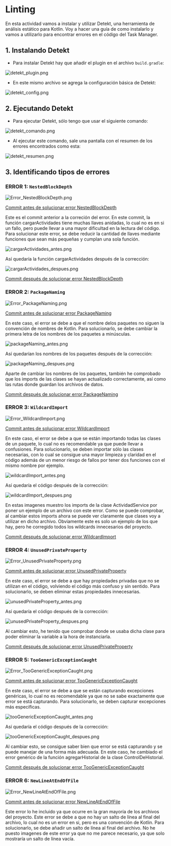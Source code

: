 
# Linting

En esta actividad vamos a instalar y utilizar Detekt, una herramienta de análisis estático para Kotlin.
Voy a hacer una guía de como instalarlo y vamos a utilizarlo para encontrar errores en el código del Task Manager.

## 1. **Instalando Detekt**

- Para instalar Detekt hay que añadir el plugin en el archivo `build.gradle`:

![detekt_plugin.png](IMAGENES/LINTING/detekt_plugin.png)

- En este mismo archivo se agrega la configuración básica de Detekt:

![detekt_config.png](IMAGENES/LINTING/detekt_config.png)

## 2. **Ejecutando Detekt**

- Para ejecutar Detekt, sólo tengo que usar el siguiente comando:

![detekt_comando.png](IMAGENES/LINTING/detekt_comando.png)

- Al ejecutar este comando, sale una pantalla con el resumen de los errores encontrados como esta:

![detekt_resumen.png](IMAGENES/LINTING/detekt_resumen.png)

## 3. **Identificando tipos de errores**

### ERROR 1: `NestedBlockDepth`

![Error_NestedBlockDepth.png](IMAGENES/LINTING/Error_NestedBlockDepth.png)

[Commit antes de solucionar error NestedBlockDepth](https://github.com/PabloOstenero/TaskManager-POSTREY-2/commit/bd584b406c2528f70abc6187e7b127f90cd3a861)

Este es el commit anterior a la correción del error. En este commit, la función cargarActividades tiene muchas llaves anidadas, lo cual no es en si un fallo, pero puede llevar a una mayor dificultad en la lectura del código. Para solucionar este error, se debe reducir la cantidad de llaves mediante funciones que sean más pequeñas y cumplan una sola función.

![cargarActividades_antes.png](IMAGENES/LINTING/cargarActividades_antes.png)

Así quedaría la función cargarActividades después de la corrección:

![cargarActividades_despues.png](IMAGENES/LINTING/cargarActividades_despues.png)

[Commit después de solucionar error NestedBlockDepth](https://github.com/PabloOstenero/TaskManager-POSTREY-2/commit/9b3006d397a49fd678232c2d2df18816cde2c1bb)

### ERROR 2: `PackageNaming`

![Error_PackageNaming.png](IMAGENES/LINTING/Error_PackageNaming.png)

[Commit antes de solucionar error PackageNaming](https://github.com/PabloOstenero/TaskManager-POSTREY-2/commit/9b3006d397a49fd678232c2d2df18816cde2c1bb)

En este caso, el error se debe a que el nombre delos paquetes no siguen la convención de nombres de Kotlin. Para solucionarlo, se debe cambiar la primera letra de los nombres de los paquetes a minúsculas.

![packageNaming_antes.png](IMAGENES/LINTING/packageNaming_antes.png)

Así quedarían los nombres de los paquetes después de la corrección:

![packageNaming_despues.png](IMAGENES/LINTING/packageNaming_despues.png)

Aparte de cambiar los nombres de los paquetes, también he comprobado que los imports de las clases se hayan actualizado correctamente, así como las rutas donde guardan los archivos de datos.

[Commit después de solucionar error PackageNaming](https://github.com/PabloOstenero/TaskManager-POSTREY-2/commit/18c1fadefc1decc73229e64a4a245b5aea6b9f2d)

### ERROR 3: `WildcardImport`

![Error_WildcardImport.png](IMAGENES/LINTING/Error_WildcardImport.png)

[Commit antes de solucionar error WildcardImport](https://github.com/PabloOstenero/TaskManager-POSTREY-2/commit/18c1fadefc1decc73229e64a4a245b5aea6b9f2d)

En este caso, el error se debe a que se están importando todas las clases de un paquete, lo cual no es recomendable ya que puede llevar a confusiones. Para solucionarlo, se deben importar sólo las clases necesarias, con lo cual se consigue una mayor limpieza y claridad en el código además de un menor riesgo de fallos por tener dos funciones con el mismo nombre por ejemplo.

![wildcardImport_antes.png](IMAGENES/LINTING/wildcardImport_antes.png)

Así quedaría el código después de la corrección:

![wildcardImport_despues.png](IMAGENES/LINTING/wildcardImport_despues.png)

En estas imagenes muestro los imports de la clase ActividadService por poner un ejemplo de un archivo con este error. Como se puede comprobar, al cambiar estos imports ahora se puede ver claramente que clases voy a utilizar en dicho archivo. Obviamente este es solo un ejemplo de los que hay, pero he corregido todos los wildcards innecesarios del proyecto.

[Commit después de solucionar error WildcardImport](https://github.com/PabloOstenero/TaskManager-POSTREY-2/commit/ab2f041a9023a54ed5eeaef1e9c03a93fa3de63d)

### ERROR 4: `UnusedPrivateProperty`

![Error_UnusedPrivateProperty.png](IMAGENES/LINTING/Error_UnusedPrivateProperty.png)

[Commit antes de solucionar error UnusedPrivateProperty](https://github.com/PabloOstenero/TaskManager-POSTREY-2/commit/ab2f041a9023a54ed5eeaef1e9c03a93fa3de63d)

En este caso, el error se debe a que hay propiedades privadas que no se utilizan en el código, volviendo el código más confuso y sin sentido. Para solucionarlo, se deben eliminar estas propiedades innecesarias.

![unusedPrivateProperty_antes.png](IMAGENES/LINTING/unusedPrivateProperty_antes.png)

Así quedaría el código después de la corrección:

![unusedPrivateProperty_despues.png](IMAGENES/LINTING/unusedPrivateProperty_despues.png)

Al cambiar esto, he tenido que comprobar donde se usaba dicha clase para poder eliminar la variable a la hora de instanciarla.

[Commit después de solucionar error UnusedPrivateProperty](https://github.com/PabloOstenero/TaskManager-POSTREY-2/commit/6724f1a2a2c42ed7d3c4b141964e29fd7e4a1034)

### ERROR 5: `TooGenericExceptionCaught`

![Error_TooGenericExceptionCaught.png](IMAGENES/LINTING/Error_TooGenericExceptionCaught.png)

[Commit antes de solucionar error TooGenericExceptionCaught](https://github.com/PabloOstenero/TaskManager-POSTREY-2/commit/6724f1a2a2c42ed7d3c4b141964e29fd7e4a1034)

En este caso, el error se debe a que se están capturando excepciones genéricas, lo cual no es recomendable ya que no se sabe exactamente que error se está capturando. Para solucionarlo, se deben capturar excepciones más específicas.

![tooGenericExceptionCaught_antes.png](IMAGENES/LINTING/tooGenericExceptionCaught_antes.png)

Así quedaría el código después de la corrección:

![tooGenericExceptionCaught_despues.png](IMAGENES/LINTING/tooGenericExceptionCaught_despues.png)

Al cambiar esto, se consigue saber bien que error se está capturando y se puede manejar de una forma más adecuada. En este caso, he cambiado el error genérico de la función agregarHistorial de la clase ControlDeHistorial.

[Commit después de solucionar error TooGenericExceptionCaught](https://github.com/PabloOstenero/TaskManager-POSTREY-2/commit/e32fd61bb7bd3e6fe771456c9cc92ab1266a55d6)

### ERROR 6: `NewLineAtEndOfFile`

![Error_NewLineAtEndOfFile.png](IMAGENES/LINTING/Error_NewLineAtEndOfFile.png)

[Commit antes de solucionar error NewLineAtEndOfFile](https://github.com/PabloOstenero/TaskManager-POSTREY-2/commit/e32fd61bb7bd3e6fe771456c9cc92ab1266a55d6)

Este error lo he incluido ya que ocurre en la gran mayoría de los archivos del proyecto. Este error se debe a que no hay un salto de línea al final del archivo, lo cual no es un error en si, pero es una convención de Kotlin. Para solucionarlo, se debe añadir un salto de línea al final del archivo.
No he puesto imagenes de este error ya que no me parece necesario, ya que solo mostraría un salto de línea vacía.

